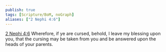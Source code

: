 ```yaml
---
publish: true
tags: [Scripture/BoM, noGraph]
aliases: ["2 Nephi 4:6"]
---
```

[2 Nephi 4:6](https://churchofjesuschrist.org/study/scriptures/bofm/2-ne/4?lang=eng&id=p6#p6) Wherefore, if ye are cursed, behold, I leave my blessing upon you, that the cursing may be taken from you and be answered upon the heads of your parents.
